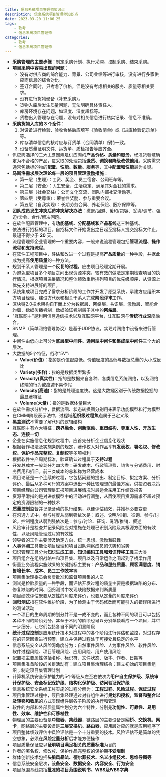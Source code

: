 ```yaml
---
title: 信息系统项目管理师知识点
description: 信息系统项目管理师知识点
date: 2023-03-20 11:06:25
tags:
    - 软考
    - 信息系统项目管理师
categories:
    - 软考
    - 信息系统项目管理师
---
```


- **采购管理的主要步骤**：制定采购计划、执行采购、控制采购、结束采购。
- **项目采购中容易出现的问题**：
  - 没有对供应商的综合能力、背景、公司业绩等进行审核，没有进行多家供应商信息的综合对比。
  - 签订合同时，只考虑了价格，但是没有考虑相关的服务、质量等相关要求。
  - 没有进行货物储备（补充采购）。
  - 货物入库后发生质量问题，无法明确具体责任人。
  - 库房环境存在问题，如温度、湿度超标等。
  - 货物出入管理存在问题，没有对相关信息进行核实记录、信息不准确。
- **采购货物入库的 3 个条件**：
  1. 对设备进行检验、验收合格后应填写《验收清单》或《进库检验记录单》等。
  2. 库存清单信息的核对应与订货单（合同清单）保持一致。
  3. 设备质量证明文件、运货单、质检报告等应齐全。
- 供应商选择的三大主要因素是供应商的**产品价格、质量和服务**。经进货验证确定为不合格的产品，应采取的处理包括**退货、调换和降级改做他用**。采购需求通常包括标的物的**配置、性能、数量、服务**等，其中**配置和性能**最为关键。
- **马斯洛需求层次理论每一层的项目管理激励措施**：
   - 第一层（生理）：工资、奖金、员工宿舍、公司班车等。
   - 第二层（安全）：人生安全、生活稳定、满足其对金钱的需求。
   - 第三层（社会交往）：公司文化交流、团队内部社交活动等。
   - 第四层（受尊重）：荣誉性奖励、参与重要会议。
   - 第五层（自我实现）：长期劳务合同、养老保险、医疗保障等。
- **团队成员发生冲突后的冲突解决办法**：撤退/回避、缓和/包容、妥协/调节、强迫/命令、合作/解决问题。
- 在软件配置管理中，有**功能基线、分配基线和产品基线**这三种基线。
- 依法进行招标的项目，自招标文件开始发出之日起至投标人提交投标文件止，最短不得少于 **20** 天。
- 流程管理师企业管理的一个重要内容，一般来说流程管理包括**管理流程、操作流程和支持流程**。
- 在软件工程项目中，评估和改进一个过程是提高**产品质量**的一种手段，并据此成为提高**使用质量**的一种方法。
- 规划干系人管理是一个**反复的过程**，应由项目经理定期开展。
- 为避免型项目多个项目之间出现资源冲突，较有效的做法是定期检查项目的执行情况，根据项目进展情况和整体绩效重新排列项目的优先级顺序，从资源上优先支持进展好的项目。
- 系统集成项目完成了需求分析阶段的工作并开发了原型系统，承建方应组织本方项目经理、建设方代表和相关干系人完成**阶段评审**工作。
- 区块链2.0技术架构自下而上分为数据层、网络层、共识层、激励层、智能合约层，数据传播机制、数据验证机制属于其中的**网络层**。
- "互联网＋"是利用信息通信技术以及互联网平台，让互联网与**传统行业**深度融合。
- SNMP（简单网络管理协议）是基于UDP协议，实现对网络中设备来进行管理。
- 中间件由低向上可分为**底层型中间件、通用型中间件和集成型中间件**三个大的层次。
- 大数据的5个特征，俗称"5V":
  - **Value(价值)**：指的是价值密度低。价值密度的高低与数据总量的大小成反比
  - **Variety(多样)**：指的是数据类型繁多
  - **Veracity(真实性)**：指的是数据来自各种、各类信息系统网络，以及网络终端的行为或痕迹不易作假
  - **Velocity(高速)**：指的是处理速度快。这是大数据区别于传统数据挖掘的最显著特征
  - **Volume(大量)**：指的是数据体量巨大
- 在软件需求分析中，数据流图、状态转换图分别用来表示功能模型和行为模型
- 在CMMI阶段表示法中，过程域**组织级过程焦点**属于已定义级
- **黑盒测试**不需要了解代码的逻辑结构
- 互联网＋有六大特征：**跨界融合、创新驱动、重塑结构、尊重人性、开放生态、连接一切**
- 企业在实施信息化规划过程中，应首先分析企业信息化现状
- 根据著作权法及实施条例的规定，著作权人对作品享有**发表权、署名权、修改权、保护作品完整权、复制权**等多项权利
- 根据软件生产周期标准，验证确认过程属于**支持过程**
- 开发总成本一般划分为四大类：研发成本、行政管理费、销售与分销费用、财务费用和折旧。前三类成本的总和称为经营成本
- 项目论证是一个连续的过程，它包括问题的提出、制定目标、拟定方案、分析评价、最后从多种可行的方案中选出一种比较理想的最佳方案，供投资者决策
- 项目经理向公司管理层汇报项目进展情况时最适合采用工作绩效报告
- 资源平滑指的是对进度模型中的活动进行调整，从而使项目资源需求不超过预定的资源限制的一种技术
- **质量控制**监督并记录活动的执行结果，以便评估绩效，并推荐必要变更
- 在沟通方式中，参与程度从弱到强依次是：叙述、说明/推销、征询、参与/讨论。控制程度从弱到强依次是：参与/讨论、征询、说明/推销、叙述
- 风险审计是检查并记录风险应对措施在处理已识别风险及其根源方面的有效性，以及风险管理过程的有效性
- 领导者的工作主要涉及确定方向、统一思想、激励和鼓舞
- **人事评测**工具能让项目经理和项目团队洞察成员的优势和劣势
- 知识管理工具分为**知识生成工具、知识编码工具和知识转移工具**三大类
- 项目组合在组织战略中和项目集、项目以及日常运作之间起到了桥梁作用
- 衡量业务流程实施效果的关键指标主要有：**产品和服务质量、顾客满意度、销售增长率、成本、员工工作效率**等
- 项目集治理委员会负责批准和监督项目集的人员
- 测试是检验质量的一种手段，而评估开发过程的质量主要是根据缺陷的分布、修复缺陷的时间、回归测试中发现缺陷数据来判断质量
- 项目绩效评估既要从定性的角度来评价，也要从定量的角度来评价
- **回归测试**指在软件维护阶段，为了检测由于代码修改而可能引入的错误所进行的测试活动
- 一个项目的生命周期的划分并不是一成不变的，而且各种不同的项目可以包括各种不同的阶段划分。甚至于不同的阶段也可以分别单独看成一个项目，并进一步细分，让它们包括各自不同的明显阶段
- **统计过程控制**是应用统计技术对过程中的各个阶段进行评估和监控，对过程存在的异常因素进行预警，建立并保持过程处于可接受且稳定的水平
- 信息系统安全从风险源角度分为：自然事件风险、人为事件风险、软件风险、软件过程风险、项目管理风险、应用风险、用户使用风险
- 配置项主要属性包括名称、标识符、文件状态、版本、作者、日期等
- 项目集准备阶段的关键活动有：建立项目集治理结构；建立初始的项目集组织；制定项目集管理计划
- 计算机系统安全保护能力的5个等级从左至右依次为**用户自主保护级、系统审计保护级、安全标记保护级、结构化保护级、访问验证保护级**
- 信息系统安全系统工程实施的过程分解为：**工程过程、风险过程、保证过程**
- 项目集管理过程中，项目集经理通过对各组件进行**规划和授权，监督和整合以及转移和收尾**的方式实现组件层各子阶段的执行和管理
- 软件的内部和外部质量属性划分为六个特性，分别是**功能性、可靠性、易用性、效率、维护性和可移植性**
- 物理层的主要设备是**中继器、集线器**，链路层的主要设备是**网桥、交换机、网卡**，网络层的主要设备是**三层交换机、路由器**，应用层对应的就是应用程序了
- 项目整体绩效评估中风险评估是一个十分重要的技术。风险评估不是简单的凭空想象，必须在**风险定量分析**后才能方便操作
- 项目质量保证应以**证明项目满足相关的质量标准**为目的
- 作者的署名权、修改权、保护作品完整权的保护期**不受限制**
- 群体创新技术包括**头脑风暴法、德尔菲技术、名义小组技术、思维导图等**
- 信息系统安全层次，**设备安全、数据安全、内容安全、行为安全**
- 项目范围基线包括**批准的项目范围说明书、WBS及WBS字典**

